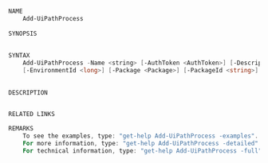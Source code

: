﻿```PowerShell

NAME
    Add-UiPathProcess
    
SYNOPSIS
    
    
SYNTAX
    Add-UiPathProcess -Name <string> [-AuthToken <AuthToken>] [-Description <string>] [-Environment <Environment>] 
    [-EnvironmentId <long>] [-Package <Package>] [-PackageId <string>] [-PackageVersion <string>] [<CommonParameters>]
    
    
DESCRIPTION
    

RELATED LINKS

REMARKS
    To see the examples, type: "get-help Add-UiPathProcess -examples".
    For more information, type: "get-help Add-UiPathProcess -detailed".
    For technical information, type: "get-help Add-UiPathProcess -full".



```
